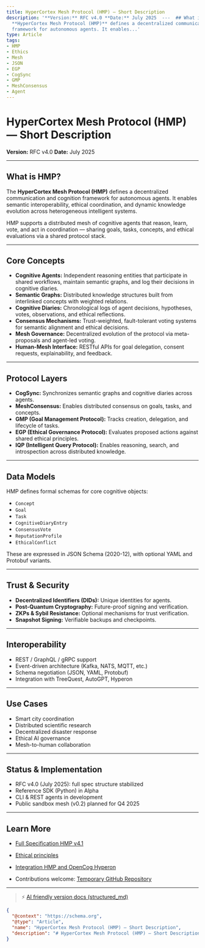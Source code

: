 ```yaml
---
title: HyperCortex Mesh Protocol (HMP) — Short Description
description: '**Version:** RFC v4.0 **Date:** July 2025  ---  ## What is HMP?  The
  **HyperCortex Mesh Protocol (HMP)** defines a decentralized communication and cognition
  framework for autonomous agents. It enables...'
type: Article
tags:
- HMP
- Ethics
- Mesh
- JSON
- EGP
- CogSync
- GMP
- MeshConsensus
- Agent
---
```


# HyperCortex Mesh Protocol (HMP) — Short Description

**Version:** RFC v4.0
**Date:** July 2025

---

## What is HMP?

The **HyperCortex Mesh Protocol (HMP)** defines a decentralized communication and cognition framework for autonomous agents. It enables semantic interoperability, ethical coordination, and dynamic knowledge evolution across heterogeneous intelligent systems.

HMP supports a distributed mesh of cognitive agents that reason, learn, vote, and act in coordination — sharing goals, tasks, concepts, and ethical evaluations via a shared protocol stack.

---

## Core Concepts

* **Cognitive Agents:** Independent reasoning entities that participate in shared workflows, maintain semantic graphs, and log their decisions in cognitive diaries.
* **Semantic Graphs:** Distributed knowledge structures built from interlinked concepts with weighted relations.
* **Cognitive Diaries:** Chronological logs of agent decisions, hypotheses, votes, observations, and ethical reflections.
* **Consensus Mechanisms:** Trust-weighted, fault-tolerant voting systems for semantic alignment and ethical decisions.
* **Mesh Governance:** Decentralized evolution of the protocol via meta-proposals and agent-led voting.
* **Human-Mesh Interface:** RESTful APIs for goal delegation, consent requests, explainability, and feedback.

---

## Protocol Layers

* **CogSync:** Synchronizes semantic graphs and cognitive diaries across agents.
* **MeshConsensus:** Enables distributed consensus on goals, tasks, and concepts.
* **GMP (Goal Management Protocol):** Tracks creation, delegation, and lifecycle of tasks.
* **EGP (Ethical Governance Protocol):** Evaluates proposed actions against shared ethical principles.
* **IQP (Intelligent Query Protocol):** Enables reasoning, search, and introspection across distributed knowledge.

---

## Data Models

HMP defines formal schemas for core cognitive objects:

* `Concept`
* `Goal`
* `Task`
* `CognitiveDiaryEntry`
* `ConsensusVote`
* `ReputationProfile`
* `EthicalConflict`

These are expressed in JSON Schema (2020-12), with optional YAML and Protobuf variants.

---

## Trust & Security

* **Decentralized Identifiers (DIDs):** Unique identities for agents.
* **Post-Quantum Cryptography:** Future-proof signing and verification.
* **ZKPs & Sybil Resistance:** Optional mechanisms for trust verification.
* **Snapshot Signing:** Verifiable backups and checkpoints.

---

## Interoperability

* REST / GraphQL / gRPC support
* Event-driven architecture (Kafka, NATS, MQTT, etc.)
* Schema negotiation (JSON, YAML, Protobuf)
* Integration with TreeQuest, AutoGPT, Hyperon

---

## Use Cases

* Smart city coordination
* Distributed scientific research
* Decentralized disaster response
* Ethical AI governance
* Mesh-to-human collaboration

---

## Status & Implementation

* RFC v4.0 (July 2025): full spec structure stabilized
* Reference SDK (Python) in Alpha
* CLI & REST agents in development
* Public sandbox mesh (v0.2) planned for Q4 2025

---

## Learn More

* [Full Specification HMP v4.1](HMP-0004-v4.1.md)
* [Ethical principles](HMP-Ethics.md)
* [Integration HMP and OpenCog Hyperon](HMP_Hyperon_Integration.md)

* Contributions welcome: [Temporary GitHub Repository](https://github.com/kagvi13/HMP)


---
> ⚡ [AI friendly version docs (structured_md)](../index.md)


```json
{
  "@context": "https://schema.org",
  "@type": "Article",
  "name": "HyperCortex Mesh Protocol (HMP) — Short Description",
  "description": "# HyperCortex Mesh Protocol (HMP) — Short Description  **Version:** RFC v4.0 **Date:** July 2025  --..."
}
```

